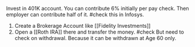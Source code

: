 Invest in 401K account. You can contribute 6% initially per pay check. Then employer can contribute half of it. #check this in Infosys.

1. Create a Brokerage Account like [[Fidelity Investments]]
2. Open a [[Roth IRA]] there and transfer the money. #check But need to check on withdrawal. Because it can be withdrawn at Age 60 only.